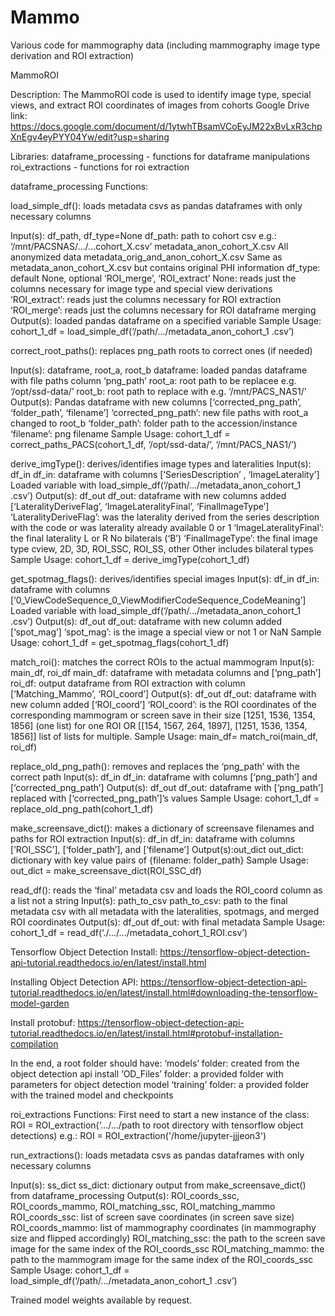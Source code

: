 # Mammo
Various code for mammography data (including mammography image type derivation and ROI extraction)

MammoROI

Description:
The MammoROI code is used to identify image type, special views, and extract ROI coordinates of images from cohorts
Google Drive link: https://docs.google.com/document/d/1ytwhTBsamVCoEyJM22xBvLxR3chpXnEgv4eyPYY04Yw/edit?usp=sharing

Libraries:
dataframe_processing - functions for dataframe manipulations
roi_extractions - functions for roi extraction

dataframe_processing Functions:

load_simple_df(): loads metadata csvs as pandas dataframes with only necessary columns

Input(s): df_path, df_type=None
df_path: path to cohort csv  e.g.: ‘/mnt/PACSNAS/…/...cohort_X.csv’ 
metadata_anon_cohort_X.csv
All anonymized data
metadata_orig_and_anon_cohort_X.csv
Same as metadata_anon_cohort_X.csv but contains original PHI information
df_type: default None, optional ‘ROI_merge’, ‘ROI_extract’
None: reads just the columns necessary for image type and special view derivations
‘ROI_extract’: reads just the columns necessary for ROI extraction
‘ROI_merge’: reads just the columns necessary for ROI dataframe merging
Output(s): 
loaded pandas dataframe on a specified variable
Sample Usage:
cohort_1_df = load_simple_df(‘/path/.../metadata_anon_cohort_1 .csv’)

correct_root_paths(): replaces png_path roots to correct ones (if needed)

Input(s): dataframe, root_a, root_b
dataframe: loaded pandas dataframe with file paths
column ‘png_path’
root_a: root path to be replacee
e.g. ‘/opt/ssd-data/’
root_b: root path to replace with
e.g. ‘/mnt/PACS_NAS1/’
Output(s): Pandas dataframe with new columns [‘corrected_png_path’, ‘folder_path’, ‘filename’]
‘corrected_png_path’: new file paths with root_a changed to root_b
‘folder_path’: folder path to the accession/instance
‘filename’: png filename
Sample Usage:
cohort_1_df = correct_paths_PACS(cohort_1_df, ‘/opt/ssd-data/’, ‘/mnt/PACS_NAS1/’)

derive_imgType(): derives/identifies image types and lateralities 
Input(s): df_in
df_in: dataframe with columns [‘SeriesDescription’ , ‘ImageLaterality’]
Loaded variable with load_simple_df(‘/path/.../metadata_anon_cohort_1 .csv’)
Output(s): df_out 
df_out: dataframe with new columns added [‘LateralityDeriveFlag’, ‘ImageLateralityFinal’, ‘FinalImageType’]
‘LateralityDeriveFlag’: was the laterality derived from the series description with the code or was laterality already available 
0 or 1
‘ImageLateralityFinal’: the final laterality
L or R
No bilaterals (‘B’)
‘FinalImageType’: the final image type 
cview, 2D, 3D, ROI_SSC, ROI_SS, other 
Other includes bilateral types
Sample Usage:
cohort_1_df = derive_imgType(cohort_1_df)

get_spotmag_flags(): derives/identifies special images
Input(s): df_in
df_in: dataframe with columns [‘0_ViewCodeSequence_0_ViewModifierCodeSequence_CodeMeaning’]
Loaded variable with load_simple_df(‘/path/.../metadata_anon_cohort_1 .csv’)
Output(s): df_out 
df_out: dataframe with new column added [‘spot_mag’]
‘spot_mag’: is the image a special view or not
1 or NaN
Sample Usage:
cohort_1_df = get_spotmag_flags(cohort_1_df)

match_roi(): matches the correct ROIs to the actual mammogram
Input(s): main_df, roi_df
main_df: dataframe with metadata columns and [‘png_path’]
roi_df: output dataframe from ROI extraction with column [‘Matching_Mammo’, ‘ROI_coord’]
Output(s): df_out 
df_out: dataframe with new column added [‘ROI_coord’]
‘ROI_coord’: is the ROI coordinates of the corresponding mammogram or screen save in their size
[1251, 1536, 1354, 1856] (one list) for one ROI OR
[[154, 1567, 264, 1897], [1251, 1536, 1354, 1856]] list of lists for multiple.
Sample Usage:
main_df= match_roi(main_df, roi_df)

replace_old_png_path(): removes and replaces the ‘png_path’ with the correct path
Input(s): df_in
df_in: dataframe with columns [‘png_path’] and [‘corrected_png_path’]
Output(s): df_out 
df_out: dataframe with [‘png_path’] replaced with [‘corrected_png_path’]’s values
Sample Usage:
cohort_1_df = replace_old_png_path(cohort_1_df)

make_screensave_dict(): makes a dictionary of screensave filenames and paths for ROI extraction
Input(s): df_in
df_in: dataframe with columns [‘ROI_SSC’], [‘folder_path’],  and [‘filename’]
Output(s):out_dict
out_dict: dictionary with key value pairs of {filename: folder_path}
Sample Usage:
out_dict = make_screensave_dict(ROI_SSC_df)

read_df(): reads the ‘final’ metadata csv and loads the ROI_coord column as a list not a string
Input(s): path_to_csv
path_to_csv: path to the final metadata csv with all metadata with the lateralities, spotmags, and merged ROI coordinates
Output(s): df_out 
df_out: with final metadata
Sample Usage:
cohort_1_df = read_df(‘./.../.../metadata_cohort_1_ROI.csv’)

Tensorflow Object Detection Install: https://tensorflow-object-detection-api-tutorial.readthedocs.io/en/latest/install.html

Installing Object Detection API:
https://tensorflow-object-detection-api-tutorial.readthedocs.io/en/latest/install.html#downloading-the-tensorflow-model-garden

Install protobuf:
https://tensorflow-object-detection-api-tutorial.readthedocs.io/en/latest/install.html#protobuf-installation-compilation

In the end, a root folder should have:
‘models’  folder: created from the object detection api install
‘OD_Files’ folder: a provided folder with parameters for object detection model
‘training’ folder: a provided folder with the trained model and checkpoints


roi_extractions Functions:
First need to start a new instance of the class:
ROI = ROI_extraction(‘.../.../path to root directory with tensorflow object detections)
e.g.: ROI = ROI_extraction('/home/jupyter-jjjeon3')

run_extractions(): loads metadata csvs as pandas dataframes with only necessary columns

Input(s): ss_dict
ss_dict: dictionary output from make_screensave_dict() from dataframe_processing 
Output(s): 
ROI_coords_ssc, ROI_coords_mammo, ROI_matching_ssc, ROI_matching_mammo
ROI_coords_ssc: list of screen save coordinates (in screen save size)
ROI_coords_mammo: list of mammography coordinates (in mammography size and flipped accordingly)
ROI_matching_ssc: the path to the screen save image for the same index of the ROI_coords_ssc
ROI_matching_mammo: the path to the mammogram image for the same index of the ROI_coords_ssc
Sample Usage:
cohort_1_df = load_simple_df(‘/path/.../metadata_anon_cohort_1 .csv’)

Trained model weights available by request.
